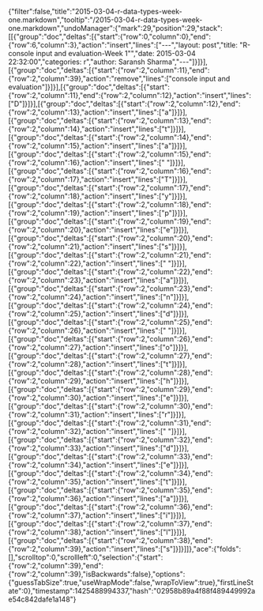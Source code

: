 {"filter":false,"title":"2015-03-04-r-data-types-week-one.markdown","tooltip":"/2015-03-04-r-data-types-week-one.markdown","undoManager":{"mark":29,"position":29,"stack":[[{"group":"doc","deltas":[{"start":{"row":0,"column":0},"end":{"row":6,"column":3},"action":"insert","lines":["---","layout: post","title:  \"R-console input and evaluation-Week 1\"","date:   2015-03-04 22:32:00","categories: r","author: Saransh Sharma","---"]}]}],[{"group":"doc","deltas":[{"start":{"row":2,"column":11},"end":{"row":2,"column":39},"action":"remove","lines":["console input and evaluation"]}]}],[{"group":"doc","deltas":[{"start":{"row":2,"column":11},"end":{"row":2,"column":12},"action":"insert","lines":["D"]}]}],[{"group":"doc","deltas":[{"start":{"row":2,"column":12},"end":{"row":2,"column":13},"action":"insert","lines":["a"]}]}],[{"group":"doc","deltas":[{"start":{"row":2,"column":13},"end":{"row":2,"column":14},"action":"insert","lines":["t"]}]}],[{"group":"doc","deltas":[{"start":{"row":2,"column":14},"end":{"row":2,"column":15},"action":"insert","lines":["a"]}]}],[{"group":"doc","deltas":[{"start":{"row":2,"column":15},"end":{"row":2,"column":16},"action":"insert","lines":[" "]}]}],[{"group":"doc","deltas":[{"start":{"row":2,"column":16},"end":{"row":2,"column":17},"action":"insert","lines":["T"]}]}],[{"group":"doc","deltas":[{"start":{"row":2,"column":17},"end":{"row":2,"column":18},"action":"insert","lines":["y"]}]}],[{"group":"doc","deltas":[{"start":{"row":2,"column":18},"end":{"row":2,"column":19},"action":"insert","lines":["p"]}]}],[{"group":"doc","deltas":[{"start":{"row":2,"column":19},"end":{"row":2,"column":20},"action":"insert","lines":["e"]}]}],[{"group":"doc","deltas":[{"start":{"row":2,"column":20},"end":{"row":2,"column":21},"action":"insert","lines":["s"]}]}],[{"group":"doc","deltas":[{"start":{"row":2,"column":21},"end":{"row":2,"column":22},"action":"insert","lines":[" "]}]}],[{"group":"doc","deltas":[{"start":{"row":2,"column":22},"end":{"row":2,"column":23},"action":"insert","lines":["a"]}]}],[{"group":"doc","deltas":[{"start":{"row":2,"column":23},"end":{"row":2,"column":24},"action":"insert","lines":["n"]}]}],[{"group":"doc","deltas":[{"start":{"row":2,"column":24},"end":{"row":2,"column":25},"action":"insert","lines":["d"]}]}],[{"group":"doc","deltas":[{"start":{"row":2,"column":25},"end":{"row":2,"column":26},"action":"insert","lines":[" "]}]}],[{"group":"doc","deltas":[{"start":{"row":2,"column":26},"end":{"row":2,"column":27},"action":"insert","lines":["o"]}]}],[{"group":"doc","deltas":[{"start":{"row":2,"column":27},"end":{"row":2,"column":28},"action":"insert","lines":["t"]}]}],[{"group":"doc","deltas":[{"start":{"row":2,"column":28},"end":{"row":2,"column":29},"action":"insert","lines":["h"]}]}],[{"group":"doc","deltas":[{"start":{"row":2,"column":29},"end":{"row":2,"column":30},"action":"insert","lines":["e"]}]}],[{"group":"doc","deltas":[{"start":{"row":2,"column":30},"end":{"row":2,"column":31},"action":"insert","lines":["r"]}]}],[{"group":"doc","deltas":[{"start":{"row":2,"column":31},"end":{"row":2,"column":32},"action":"insert","lines":[" "]}]}],[{"group":"doc","deltas":[{"start":{"row":2,"column":32},"end":{"row":2,"column":33},"action":"insert","lines":["d"]}]}],[{"group":"doc","deltas":[{"start":{"row":2,"column":33},"end":{"row":2,"column":34},"action":"insert","lines":["e"]}]}],[{"group":"doc","deltas":[{"start":{"row":2,"column":34},"end":{"row":2,"column":35},"action":"insert","lines":["t"]}]}],[{"group":"doc","deltas":[{"start":{"row":2,"column":35},"end":{"row":2,"column":36},"action":"insert","lines":["a"]}]}],[{"group":"doc","deltas":[{"start":{"row":2,"column":36},"end":{"row":2,"column":37},"action":"insert","lines":["i"]}]}],[{"group":"doc","deltas":[{"start":{"row":2,"column":37},"end":{"row":2,"column":38},"action":"insert","lines":["l"]}]}],[{"group":"doc","deltas":[{"start":{"row":2,"column":38},"end":{"row":2,"column":39},"action":"insert","lines":["s"]}]}]]},"ace":{"folds":[],"scrolltop":0,"scrollleft":0,"selection":{"start":{"row":2,"column":39},"end":{"row":2,"column":39},"isBackwards":false},"options":{"guessTabSize":true,"useWrapMode":false,"wrapToView":true},"firstLineState":0},"timestamp":1425488994337,"hash":"02958b89a4f88f489449992ae54c842dafe1a148"}